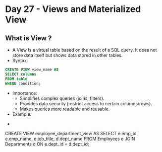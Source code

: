 # Day 27 - Views and Materialized View 


## What is View ?
- A View is a virtual table based on the result of a SQL query. It does not store data itself but shows data stored in other tables.
- Syntax:
```sql
CREATE VIEW view_name AS
SELECT columns
FROM table
WHERE condition;
```
- Importance:
   - Simplifies complex queries (joins, filters).
   - Provides data security (restrict access to certain columns/rows).
   - Makes queries more readable and reusable.
- Example:
- ```sql
CREATE VIEW employee_department_view AS
SELECT e.emp_id,
       e.emp_name,
       e.job_title,
       d.dept_name
FROM Employees e
JOIN Departments d ON e.dept_id = d.dept_id;
```
